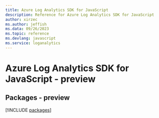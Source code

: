 ```yaml
---
title: Azure Log Analytics SDK for JavaScript
description: Reference for Azure Log Analytics SDK for JavaScript
author: xirzec
ms.author: jeffish
ms.data: 09/26/2023
ms.topic: reference
ms.devlang: javascript
ms.service: loganalytics
---
```

# Azure Log Analytics SDK for JavaScript - preview
## Packages - preview
[!INCLUDE [packages](log-analytics-index.md)]